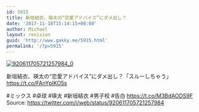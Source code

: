 ```yaml
---
id: 5915
title: 新垣結衣、瑛太の“恋愛アドバイス”にダメ出し？
date: '2017-11-18T15:14:15+08:00'
author: Michael
layout: revision
guid: 'http://www.gakky.me/5915.html'
permalink: '/?p=5915'
---
```


[![920611705721257984_0](http://www.yui-aragaki.org/wp-content/uploads/2017/10/920611705721257984_0.jpg)](http://www.yui-aragaki.org/wp-content/uploads/2017/10/920611705721257984_0.jpg)

新垣結衣、瑛太の“恋愛アドバイス”にダメ出し？「スルーしちゃう」  
https://t.co/FAnYpIKO5s

\#ミックス #卓球 #瑛太 #新垣結衣 #男子校 #告白 https://t.co/M3BdAODS9F  
Source: <https://twitter.com/i/web/status/920611705721257984>